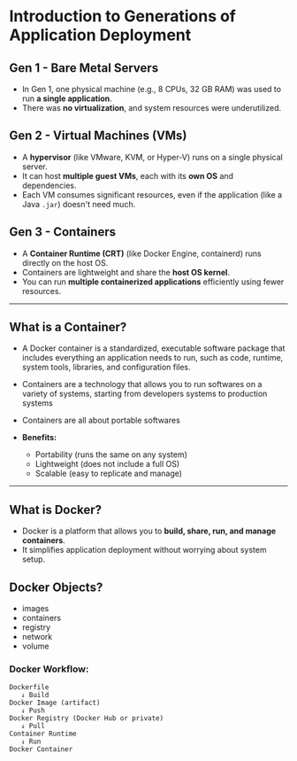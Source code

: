 # Introduction to Generations of Application Deployment

## Gen 1 - Bare Metal Servers
- In Gen 1, one physical machine (e.g., 8 CPUs, 32 GB RAM) was used to run **a single application**.
- There was **no virtualization**, and system resources were underutilized.

## Gen 2 - Virtual Machines (VMs)
- A **hypervisor** (like VMware, KVM, or Hyper-V) runs on a single physical server.
- It can host **multiple guest VMs**, each with its **own OS** and dependencies.
- Each VM consumes significant resources, even if the application (like a Java `.jar`) doesn't need much.

## Gen 3 - Containers
- A **Container Runtime (CRT)** (like Docker Engine, containerd) runs directly on the host OS.
- Containers are lightweight and share the **host OS kernel**.
- You can run **multiple containerized applications** efficiently using fewer resources.

---

## What is a Container?

- A Docker container is a standardized, executable software package that includes everything an application needs to run, such as code, runtime, system tools, libraries, and configuration files.
- Containers are a technology that allows you to run softwares on a variety of systems, starting from developers systems to production systems 
- Containers are all about portable softwares

- **Benefits:**
  - Portability (runs the same on any system)
  - Lightweight (does not include a full OS)
  - Scalable (easy to replicate and manage)

---

## What is Docker?

- Docker is a platform that allows you to **build, share, run, and manage containers**.
- It simplifies application deployment without worrying about system setup.

## Docker Objects?
- images
- containers
- registry
- network
- volume


### Docker Workflow:
```text
Dockerfile 
   ↓ Build
Docker Image (artifact)
   ↓ Push
Docker Registry (Docker Hub or private)
   ↓ Pull
Container Runtime
   ↓ Run
Docker Container


